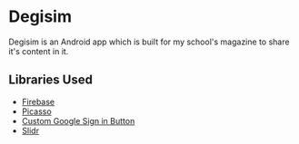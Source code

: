 # Degisim

Degisim is an Android app which is built for my school's magazine to share it's content in it.<br>

## Libraries Used

- [Firebase](https://firebase.google.com)
- [Picasso](https://square.github.io/picasso/)
- [Custom Google Sign in Button](https://github.com/shobhitpuri/custom-google-signin-button)
- [Slidr](https://github.com/r0adkll/Slidr)
